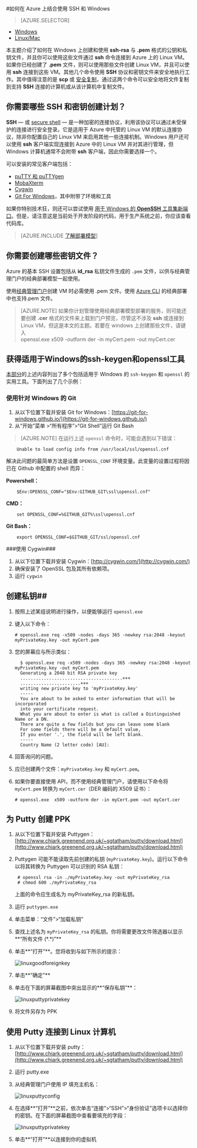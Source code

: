 <properties 
	pageTitle="在 Windows 上使用 SSH 连接到 Linux 虚拟机 | Azure" 
	description="了解如何在 Windows 计算机上生成和使用 SSH 密钥连接到 Azure 上的 Linux 虚拟机。" 
	services="virtual-machines" 
	documentationCenter="" 
	authors="squillace" 
	manager="timlt" 
	editor=""
	tags="azure-service-management,azure-resource-manager" />

<tags
	ms.service="virtual-machines-linux"
	ms.date="08/29/2016"
	wacn.date="10/25/2016"/>

#如何在 Azure 上结合使用 SSH 和 Windows

> [AZURE.SELECTOR]
- [Windows](/documentation/articles/virtual-machines-linux-ssh-from-windows/)
- [Linux/Mac](/documentation/articles/virtual-machines-linux-mac-create-ssh-keys/)

本主题介绍了如何在 Windows 上创建和使用 **ssh-rsa** 与 **.pem** 格式的公钥和私钥文件，并且你可以使用这些文件通过 **ssh** 命令连接到 Azure 上的 Linux VM。如果你已经创建了 **.pem** 文件，则可以使用那些文件创建 Linux VM，并且可以使用 **ssh** 连接到这些 VM。其他几个命令使用 **SSH** 协议和密钥文件来安全地执行工作。其中值得注意的是 **scp** 或 [安全复制](https://en.wikipedia.org/wiki/Secure_copy)，通过这两个命令可以安全地将文件复制到支持 **SSH** 连接的计算机或从该计算机中复制文件。


## <a name="What-SSH-and-key-creation-programs-do-you-need"></a> 你需要哪些 SSH 和密钥创建计划？

**SSH** &#8212; 或 [secure shell](https://en.wikipedia.org/wiki/Secure_Shell) &#8212; 是一种加密的连接协议，利用该协议可以通过未受保护的连接进行安全登录。它是适用于 Azure 中托管的 Linux VM 的默认连接协议，除非你配置自己的 Linux VM 来启用其他一些连接机制。Windows 用户还可以使用 **ssh** 客户端实现连接到 Azure 中的 Linux VM 并对其进行管理，但 Windows 计算机通常不会附带 **ssh** 客户端，因此你需要选择一个。

可以安装的常见客户端包括：

- [puTTY 和 puTTYgen](http://www.chiark.greenend.org.uk/~sgtatham/putty/)
- [MobaXterm](http://mobaxterm.mobatek.net/)
- [Cygwin](https://cygwin.com/)
- [Git For Windows](https://git-for-windows.github.io/)，其中附带了环境和工具

如果你特别技术狂，则还可以尝试使用 [用于 Windows 的 **OpenSSH** 工具集新端口](http://blogs.msdn.com/b/powershell/archive/2015/10/19/openssh-for-windows-update.aspx)。但是，请注意这是当前处于开发阶段的代码，用于生产系统之前，你应该查看代码库。

> [AZURE.INCLUDE [了解部署模型](../../includes/learn-about-deployment-models-both-include.md)]

## 你需要创建哪些密钥文件？

Azure 的基本 SSH 设置包括从 **id\_rsa** 私钥文件生成的 `.pem` 文件，以供与经典管理门户的经典部署模型一起使用。

使用[经典管理门户](https://manage.windowsazure.cn)创建 VM 时必需使用 .pem 文件。使用 [Azure CLI](/documentation/articles/xplat-cli-install/) 的经典部署中也支持.pem 文件。

> [AZURE.NOTE] 如果你计划管理使用经典部署模型部署的服务，则可能还要创建 **.cer** 格式的文件来上载到门户预览，尽管这不涉及 **ssh** 或连接到 Linux VM，但这是本文的主题。若要在 windows 上创建那些文件，请键入<br />openssl.exe x509 -outform der -in myCert.pem -out myCert.cer

## 获得适用于Windows的ssh-keygen和openssl工具 ##

[本部分](#What-SSH-and-key-creation-programs-do-you-need)的上述内容列出了多个包括适用于 Windows 的 `ssh-keygen` 和 `openssl` 的实用工具。下面列出了几个示例：

### 使用针对 Windows 的 Git ###

1.	从以下位置下载并安装 Git for Windows：[https://git-for-windows.github.io/](https://git-for-windows.github.io/)
2.	从“开始”菜单 >“所有程序”>“Git Shell”运行 Git Bash

> [AZURE.NOTE] 在运行上述 `openssl` 命令时，可能会遇到以下错误：

        Unable to load config info from /usr/local/ssl/openssl.cnf

解决此问题的最简单方法是设置 `OPENSSL_CONF` 环境变量。此变量的设置过程将因已在 Github 中配置的 shell 而异：

**Powershell：**

        $Env:OPENSSL_CONF="$Env:GITHUB_GIT\ssl\openssl.cnf"

**CMD：**

        set OPENSSL_CONF=%GITHUB_GIT%\ssl\openssl.cnf

**Git Bash：**

        export OPENSSL_CONF=$GITHUB_GIT/ssl/openssl.cnf
	

###使用 Cygwin###

1.	从以下位置下载并安装 Cygwin：[http://cygwin.com/](http://cygwin.com/)
2.	确保安装了 OpenSSL 包及其所有依赖项。
3.	运行 `cygwin`

## 创建私钥##

1.	按照上述某组说明进行操作，以便能够运行 `openssl.exe`
2.	键入以下命令：

		# openssl.exe req -x509 -nodes -days 365 -newkey rsa:2048 -keyout myPrivateKey.key -out myCert.pem

3.	您的屏幕应与所示类似：

		  $ openssl.exe req -x509 -nodes -days 365 -newkey rsa:2048 -keyout myPrivateKey.key -out myCert.pem
		  Generating a 2048 bit RSA private key
		  .......................................+++
		  .......................+++
		  writing new private key to 'myPrivateKey.key'
		  -----
		  You are about to be asked to enter information that will be incorporated
		  into your certificate request.
		  What you are about to enter is what is called a Distinguished Name or a DN.
		  There are quite a few fields but you can leave some blank
		  For some fields there will be a default value,
		  If you enter '.', the field will be left blank.
		  -----
		  Country Name (2 letter code) [AU]:

4.	回答询问的问题。
5.	应已创建两个文件：`myPrivateKey.key` 和 `myCert.pem`。
6.	如果你要直接使用 API，而不使用经典管理门户，请使用以下命令将 `myCert.pem` 转换为 `myCert.cer`（DER 编码的 X509 证书）：

		# openssl.exe  x509 -outform der -in myCert.pem -out myCert.cer

## 为 Putty 创建 PPK ##

1. 从以下位置下载并安装 Puttygen：[http://www.chiark.greenend.org.uk/~sgtatham/putty/download.html](http://www.chiark.greenend.org.uk/~sgtatham/putty/download.html)

2. Puttygen 可能不能读取先前创建的私钥 (`myPrivateKey.key`)。运行以下命令以将其转换为 Puttygen 可以识别的 RSA 私钥：

		# openssl rsa -in ./myPrivateKey.key -out myPrivateKey_rsa
		# chmod 600 ./myPrivateKey_rsa

	上面的命令应生成名为 myPrivateKey\_rsa 的新私钥。

3. 运行 `puttygen.exe`

4. 单击菜单：“文件”>“加载私钥”

5. 查找上述名为 `myPrivateKey_rsa` 的私钥。你将需要更改文件筛选器以显示**“所有文件 (\*.\*)”**

6. 单击**“打开”**。您将收到与如下所示的提示：

	![linuxgoodforeignkey](./media/virtual-machines-linux-ssh-from-linux/linuxgoodforeignkey.png)

7. 单击**“确定”**

8. 单击在下面的屏幕截图中突出显示的**“保存私钥”**：

	![linuxputtyprivatekey](./media/virtual-machines-linux-ssh-from-linux/linuxputtygenprivatekey.png)

9. 将文件另存为 PPK


## 使用 Putty 连接到 Linux 计算机 ##

1.	从以下位置下载并安装 putty：[http://www.chiark.greenend.org.uk/~sgtatham/putty/download.html](http://www.chiark.greenend.org.uk/~sgtatham/putty/download.html)
2.	运行 putty.exe
3.	从经典管理门户使用 IP 填充主机名：

	![linuxputtyconfig](./media/virtual-machines-linux-ssh-from-linux/linuxputtyconfig.png)

4.	在选择**“打开”**之前，依次单击“连接”>“SSH”>“身份验证”选项卡以选择你的密钥。在下面的屏幕截图中查看要填充的字段：

	![linuxputtyprivatekey](./media/virtual-machines-linux-ssh-from-linux/linuxputtyprivatekey.png)

5.	单击**“打开”**以连接到你的虚拟机
 

<!---HONumber=Mooncake_0215_2016-->